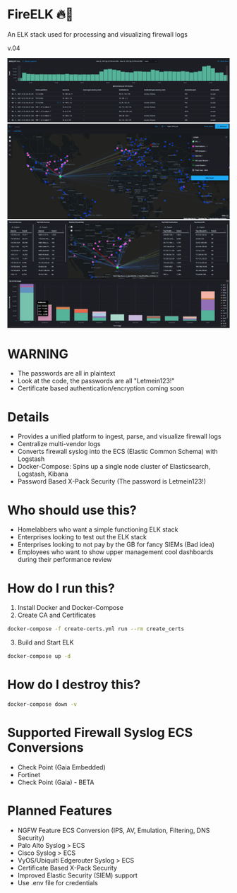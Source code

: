 # FireELK 🔥🦌
An ELK stack used for processing and visualizing firewall logs

v.04

![Firewall Logs](https://github.com/maxabaumgarten/fireelk/blob/master/images/firewall%20logs.PNG)
![Cool Pew Pew Map](https://github.com/maxabaumgarten/fireelk/blob/master/images/firewall%20laser%20beam%20map.PNG)
![ELK Firewall Charts](https://github.com/maxabaumgarten/fireelk/blob/master/images/elk%20firewall%20visualization.PNG)
# WARNING
- The passwords are all in plaintext
- Look at the code, the passwords are all "Letmein123!"
- Certificate based authentication/encryption coming soon

# Details
- Provides a unified platform to ingest, parse, and visualize firewall logs
- Centralize multi-vendor logs
- Converts firewall syslog into the ECS (Elastic Common Schema) with Logstash
- Docker-Compose: Spins up a single node cluster of Elasticsearch, Logstash, Kibana
- Password Based X-Pack Security (The password is Letmein123!)

# Who should use this?
- Homelabbers who want a simple functioning ELK stack
- Enterprises looking to test out the ELK stack
- Enterprises looking to not pay by the GB for fancy SIEMs (Bad idea)
- Employees who want to show upper management cool dashboards during their performance review

# How do I run this?
1. Install Docker and Docker-Compose
2. Create CA and Certificates
```sh
docker-compose -f create-certs.yml run --rm create_certs
```
3. Build and Start ELK
```sh
docker-compose up -d
```

# How do I destroy this?
```sh
docker-compose down -v
```

# Supported Firewall Syslog ECS Conversions
- Check Point (Gaia Embedded)
- Fortinet
- Check Point (Gaia) - BETA

# Planned Features

- NGFW Feature ECS Conversion (IPS, AV, Emulation, Filtering, DNS Security)
- Palo Alto Syslog > ECS
- Cisco Syslog > ECS
- VyOS/Ubiquiti Edgerouter Syslog > ECS
- Certificate Based X-Pack Security
- Improved Elastic Security (SIEM) support
- Use .env file for credentials
